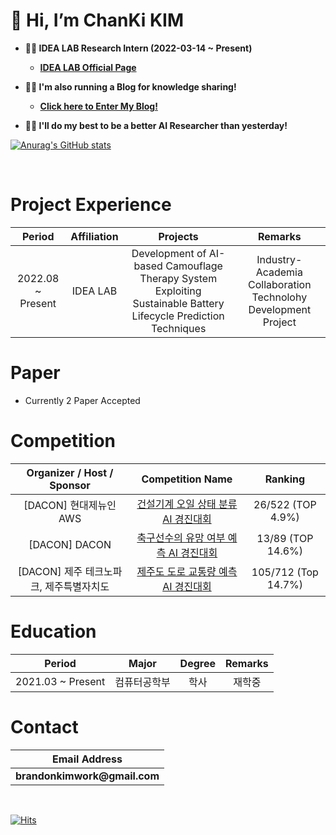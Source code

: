 # __👋 Hi, I’m ChanKi KIM__
 
* __👨‍💻 IDEA LAB Research Intern (2022-03-14 ~ Present)__
    * __[IDEA LAB Official Page](https://sites.google.com/view/idealab-gnu/home)__

* __🏃‍♂️ I'm also running a Blog for knowledge sharing!__
    * __[Click here to Enter My Blog!](https://cktrace.tistory.com/)__

* __🙋‍♂️ I'll do my best to be a better AI Researcher than yesterday!__


[![Anurag's GitHub stats](https://github-readme-stats.vercel.app/api?username=CKtrace&show_icons=true&theme=swift)](https://github.com/CKtrace)

<br>



# Project Experience 
| Period | Affiliation | Projects | Remarks |
| :------: | :------: | :------: | :------: |
| 2022.08 ~ Present | IDEA LAB | Development of AI-based Camouflage Therapy System Exploiting Sustainable Battery Lifecycle Prediction Techniques  | Industry-Academia Collaboration Technolohy Development Project |


# Paper
+ Currently 2 Paper Accepted


# Competition
| Organizer / Host / Sponsor | Competition Name | Ranking |
| :------: | :------:| :------:|
| [DACON] 현대제뉴인 AWS | [건설기계 오일 상태 분류 AI 경진대회](https://github.com/CKtrace/DACON-Construction-Equipment-Oil-Condition-Classification-AI-Contest) | 26/522 (TOP 4.9%) |
| [DACON] DACON | [축구선수의 유망 여부 예측 AI 경진대회](https://github.com/CKtrace/DACON-Prospect-Soccer-Player-Prediction-AI-Contest) | 13/89 (TOP 14.6%) |
| [DACON] 제주 테크노파크, 제주특별자치도 | [제주도 도로 교통량 예측 AI 경진대회](https://github.com/CKtrace/DACON-Jeju-Island-Road-Traffic-Volume-Prediction-AI-Contest) | 105/712 (Top 14.7%) |


# Education
| Period | Major | Degree | Remarks |
| :------: | :------: | :------: | :------: |
| 2021.03 ~ Present | 컴퓨터공학부 | 학사 | 재학중 |


# Contact
|Email Address|
| :----: |
|__brandonkimwork@gmail.com__|

</br>

[![Hits](https://hits.seeyoufarm.com/api/count/incr/badge.svg?url=https%3A%2F%2Fgithub.com%2FCKtrace&count_bg=%23A0A09F&title_bg=%23000000&icon=&icon_color=%23FFFFFF&title=hits&edge_flat=false)](https://hits.seeyoufarm.com)
